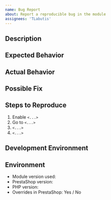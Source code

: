 ```yaml
---
name: Bug Report
about: Report a reproducible bug in the module
assignees: 'TLabutis'
---
```


## Description

<!-- Provide detailed information about the issue: how you found it, what you tried, screenshots, logs, etc. -->

## Expected Behavior

<!-- Describe what you expected to happen. (This is not for feature requests.) -->

## Actual Behavior

<!-- What actually happened? Include error messages if applicable. -->

## Possible Fix

<!-- Optional – suggest a fix or point to the code that might be responsible. -->

## Steps to Reproduce

1. Enable `<...>`
2. Go to `<...>`
3. `<...>`
4. `<...>`

## Development Environment

<!-- Optional – info about your dev setup (OS, server, browser, etc.) -->

## Environment

- Module version used:
- PrestaShop version:
- PHP version:
- Overrides in PrestaShop: Yes / No
